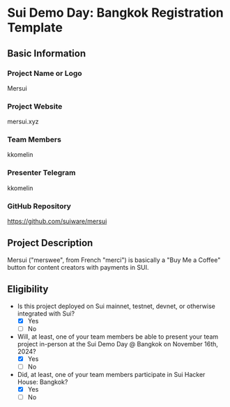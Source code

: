 # Sui Demo Day: Bangkok Registration Template

## Basic Information

### Project Name or Logo

Mersui

### Project Website

mersui.xyz

### Team Members

kkomelin

### Presenter Telegram

kkomelin

### GitHub Repository

https://github.com/suiware/mersui

## Project Description 

Mersui ("merswee", from French "merci") is basically a "Buy Me a Coffee" button for content creators with payments in SUI.

## Eligibility

- Is this project deployed on Sui mainnet, testnet, devnet, or otherwise integrated with Sui?
    - [x] Yes
    - [ ] No
- Will, at least, one of your team members be able to present your team project in-person at the Sui Demo Day @ Bangkok on November 16th, 2024?
    - [x] Yes
    - [ ] No
- Did, at least, one of your team members participate in Sui Hacker House: Bangkok? 
    - [x] Yes
    - [ ] No
